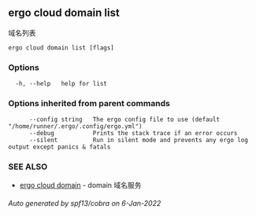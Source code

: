 ## ergo cloud domain list

域名列表

```
ergo cloud domain list [flags]
```

### Options

```
  -h, --help   help for list
```

### Options inherited from parent commands

```
      --config string   The ergo config file to use (default "/home/runner/.ergo/.config/ergo.yml")
      --debug           Prints the stack trace if an error occurs
      --silent          Run in silent mode and prevents any ergo log output except panics & fatals
```

### SEE ALSO

* [ergo cloud domain](ergo_cloud_domain.md)	 - domain 域名服务

###### Auto generated by spf13/cobra on 6-Jan-2022
